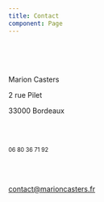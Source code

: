 ```yaml
---
title: Contact
component: Page
---
```


<br/>
<br/>
<br/>

Marion Casters

2 rue Pilet

33000 Bordeaux

<br/>
<br/>

<span style="font-size: 0.8em">06 80 36 71 92</span>

<br/>
<br/>

contact@marioncasters.fr
